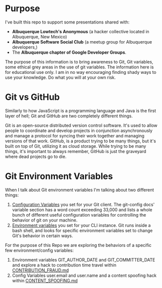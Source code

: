 
# Purpose

I've built this repo to support some presentations shared with: 
- **Albuquerque Lowtech's Anonymous** (a hacker collective located in Albuquerque, New Mexico)
- **Albuquerque Software Social Club** (a meetup group for Albuquerque developers,)
- The **Albuquerque chapter of Google Developer Groups**.

The purpose of this information is to bring awareness to Git, Git variables, some ethical grey areas in the use of git variables. The information here is for educational use only. I am in no way encouraging finding shady ways to use your knowledge. Do what you will at your own risk.

# Git vs GitHub

Similarly to how JavaScript is a programming language and Java is the first layer of hell; Git and GitHub are two completely different things.

Git is an open-source distributed version control software. It's used to allow people to coordinate and develop projects in conjunction asynchronously and manage a protocol for syncing their work together and managing versions of that work. GitHub, is a product trying to be many things, but it's built on top of Git, utilizing it as cloud storage. While trying to be many things, it's important to always remember, GitHub is just the graveyard where dead projects go to die.

# Git Environment Variables

When I talk about Git environment variables I'm talking about two different things:
1. [Configuration Variables](https://git-scm.com/docs/git-config#_variables) you set for your Git client. The git-config docs' variable section has a word count exceeding 33,000 and lists a whole bunch of different useful configuration variables for controlling the behavior of git on your machine.  
2. [Environment variables](https://git-scm.com/book/en/v2/Git-Internals-Environment-Variables) you set for your CLI instance. Git runs inside a bash shell, and looks for specific environment variables set to change Git's behavior in certain ways.

For the purpose of this Repo we are exploring the behaviors of a specific few environment/config variables:

1. Environment variables GIT_AUTHOR_DATE and GIT_COMMITTER_DATE and explore a hack to contribution time travel within [CONTRIBUTION_FRAUD.md](https://github.com/BeckTimothy/hacking-github-demo/blob/master/CONTRIBUTION_FRAUD.md) 
2. Config Variables user.email and user.name and a content spoofing hack within [CONTENT_SPOOFING.md](https://github.com/BeckTimothy/hacking-github-demo/blob/master/CONTENT_SPOOFING.md)
   
     
